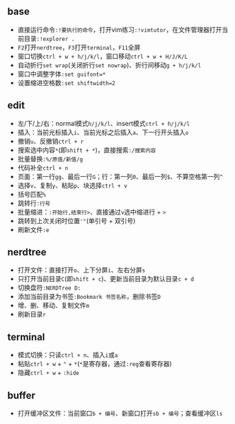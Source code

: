 ## base
- 直接运行命令`:!要执行的命令`，打开vim练习`:!vimtutor`，在文件管理器打开当前目录`:!explorer .`
- `F2`打开`nerdtree`，`F3`打开`terminal`，`F11`全屏
- 窗口切换`ctrl + w + h/j/k/l`，窗口移动`ctrl + w + H/J/K/L`
- 自动折行`set wrap`(关闭折行`set nowrap`)、折行间移动`g + h/j/k/l`
- 窗口中调整字体`:set guifont=*`
- 设置缩进空格数`:set shiftwidth=2`

## edit
- 左/下/上/右：normal模式`h/j/k/l`、insert模式`ctrl + h/j/k/l`
- 插入：当前光标插入`i`、当前光标之后插入`a`、下一行开头插入`o`
- 撤销`u`、反撤销`ctrl + r`
- 搜索选中内容`*`(即`shift + *`)，直接搜索`:/搜索内容`
- 批量替换`:%/原值/新值/g`
- 代码补全`ctrl + n`
- 页面：第一行`gg`、最后一行`G`；行：第一列`0`、最后一列`$`、不算空格第一列`^`
- 选择`v`、复制`y`、粘贴`p`、块选择`ctrl + v`
- 括号匹配`%`
- 跳转行`:行号`
- 批量缩进：`:开始行,结束行>`、直接通过`v`选中缩进行 + `>`
- 跳转到上次关闭时位置`'"`(单引号 + 双引号)
- 刷新文件`:e`

## nerdtree
- 打开文件：直接打开`o`、上下分屏`i`、左右分屏`s`
- 只打开当前目录`C`(即`shift + c`)、更新当前目录为默认目录`c + d`
- 切换盘符`:NERDTree D:`
- 添加当前目录为书签`:Bookmark 书签名称`，删除书签`D`
- 增、删、移动、复制文件`m`
- 刷新目录`r`

## terminal
- 模式切换：只读`ctrl + n`、插入`i`或`a`
- 粘贴`ctrl + w` + `"` + `*`(`*`是寄存器，通过`:reg`查看寄存器)
- 隐藏`ctrl + w` + `:hide`

## buffer
- 打开缓冲区文件：当前窗口`b + 编号`、新窗口打开`sb + 编号`；查看缓冲区`ls`

